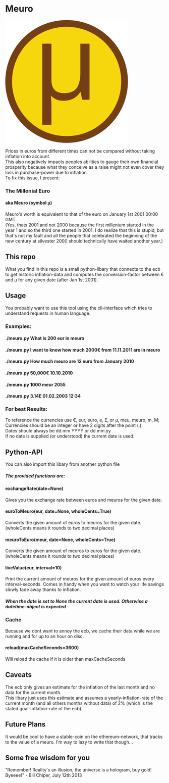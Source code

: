 # Meuro

![Logo Missing](./icon_meuro.svg)

Prices in euros from different times can not be compared without taking inflation into account.  
This also negatively impacts peoples abilities to gauge their own financial prosperity because what they conceive as a raise might not even cover they loss in purchase-power due to inflation.  
To fix this issue, I present:  
### The Millenial Euro
#### aka Meuro (symbol µ)
Meuro's worth is equivalent to that of the euro on January 1st 2001 00:00 GMT.  
(Yes, thats 2001 and not 2000 because the first millenium started in the year 1 and so the third one started in 2001. I do realize that this is stupid, but that's not my fault and all the people that celebrated the beginning of the new century at silvester 2000 should technically have waited another year.)  
## This repo
What you find in this repo is a small python-libary that connects to the ecb to get historic inflation-data and computes the conversion-factor between € and µ for any given date (after Jan 1st 2001).  
## Usage
You probably want to use this tool using the cli-interface which tries to understand requests in human language.  
### Examples:
#### ./meuro.py What is 200 eur in meuro
#### ./meuro.py I want to know how much 2000€ from 11.11.2011 are in meuro
#### ./meuro.py How much meuro are 12 euro from January 2010
#### ./meuro.py 50,000€ 10.10.2010
#### ./meuro.py 1000 meur 2055
#### ./meuro.py 3.14E 01.02.2003 12:34
### For best Results:
To reference the currencies use €, eur, euro, e, E, or µ, meu, meuro, m, M;  
Currencies should be an integer or have 2 digits after the point (.).  
Dates should always be dd.mm.YYYY or dd.mm.yy  
If no date is supplied (or understood) the current date is used.  
## Python-API
You can also import this libary from another python file
##### The provided functions are:
#### exchangeRate(date=None)
Gives you the exchange rate between euros and meuros for the given date.
#### euroToMeuro(eur, date=None, wholeCents=True)
Converts the given amount of euros to meuros for the given date. (wholeCents means it rounds to two decimal places)
#### meuroToEuro(meur, date=None, wholeCents=True)
Converts the given amount of meuros to euros for the given date. (wholeCents means it rounds to two decimal places)
#### liveValue(eur, interval=10)
Print the current amount of meuros for the given amount of euros every interval-seconds. Comes in handy when you want to watch your life savings slowly fade away thanks to inflation.
##### When the date is set to None the current date is used. Otherwise a datetime-object is expected
### Cache
Because we dont want to annoy the ecb, we cache their data while we are running and for up to an hour on disc.
#### reload(maxCacheSeconds=3600)
Will reload the cache if it is older than maxCacheSeconds
## Caveats
The ecb only gives an estimate for the inflation of the last month and no data for the current month.  
This libary just uses this estimate and assumes a yearly-inflation-rate of the current month (and all others months without data) of 2% (which is the stated goal-inflation-rate of the ecb).  
## Future Plans
It would be cool to have a stable-coin on the ethereum-network, that tracks to the value of a meuro. I'm way to lazy to write that though...  
## Some free wisdom for you
"Remember! Reality's an illusion, the universe is a hologram, buy gold! Byeeee!" - Bill Chiper, July 12th 2013

